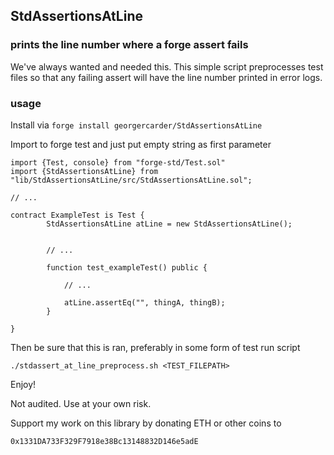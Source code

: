 ## StdAssertionsAtLine

### prints the line number where a forge assert fails


We've always wanted and needed this. This simple script preprocesses test files so that any failing assert will have the line number printed in error logs.

### usage

Install via `forge install georgercarder/StdAssertionsAtLine`

Import to forge test and just put empty string as first parameter

```
import {Test, console} from "forge-std/Test.sol"
import {StdAssertionsAtLine} from "lib/StdAssertionsAtLine/src/StdAssertionsAtLine.sol";

// ...

contract ExampleTest is Test {
        StdAssertionsAtLine atLine = new StdAssertionsAtLine();


        // ...

        function test_exampleTest() public {

            // ...

            atLine.assertEq("", thingA, thingB); 
        }

}

```

Then be sure that this is ran, preferably in some form of test run script  

```
./stdassert_at_line_preprocess.sh <TEST_FILEPATH> 
```


Enjoy!


Not audited. Use at your own risk.

Support my work on this library by donating ETH or other coins to

`0x1331DA733F329F7918e38Bc13148832D146e5adE`
